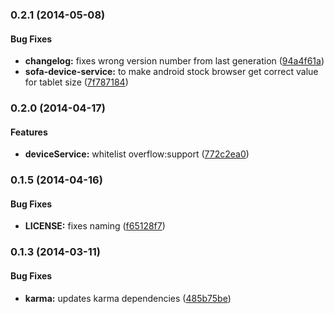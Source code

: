 <a name="0.2.1"></a>
### 0.2.1 (2014-05-08)


#### Bug Fixes

* **changelog:** fixes wrong version number from last generation ([94a4f61a](https://github.com/sofa/sofa-device-service/commit/94a4f61abb183192a8af285bd21a9dffb6047437))
* **sofa-device-service:** to make android stock browser get correct value for tablet size ([7f787184](https://github.com/sofa/sofa-device-service/commit/7f7871844ebee0fbadcf850c294a7f2d31433b8a))


<a name="0.2.0"></a>
### 0.2.0 (2014-04-17)


#### Features

* **deviceService:** whitelist overflow:support ([772c2ea0](https://github.com/sofa/sofa-device-service/commit/772c2ea0b6b1eb186eb77b81617500a32c803a37))


<a name="0.1.5"></a>
### 0.1.5 (2014-04-16)


#### Bug Fixes

* **LICENSE:** fixes naming ([f65128f7](https://github.com/sofa/sofa-device-service/commit/f65128f7d162e34e564246b6be9a5c3739810049))


<a name="0.1.3"></a>
### 0.1.3 (2014-03-11)


#### Bug Fixes

* **karma:** updates karma dependencies ([485b75be](https://github.com/sofa/sofa-device-service/commit/485b75be9a0308349746cffab70f0f2492012b56))


